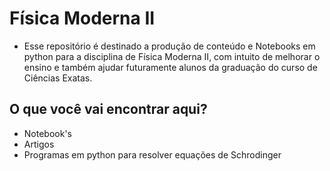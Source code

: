 # Física Moderna II

- Esse repositório é destinado a produção de conteúdo e Notebooks em python para a disciplina de Física Moderna II, com intuito de melhorar o ensino e também ajudar futuramente alunos da graduação do curso de Ciências Exatas.

## O que você vai encontrar aqui?
- Notebook's 
- Artigos
- Programas em python para resolver equações de Schrodinger
